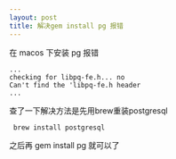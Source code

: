 ```yaml
---
layout: post
title: 解决gem install pg 报错
---
```


在 macos 下安装 pg 报错
<!-- more -->
    ...
    checking for libpq-fe.h... no
    Can't find the 'libpq-fe.h header
    ...
    
查了一下解决方法是先用brew重装postgresql

     brew install postgresql
     
之后再  gem install pg 就可以了

        